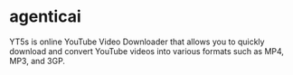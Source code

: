 # agenticai
YT5s is online YouTube Video Downloader that allows you to quickly download and convert YouTube videos into various formats such as MP4, MP3, and 3GP.
